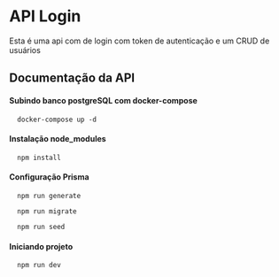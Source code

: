 
# API Login

Esta é uma api com de login com token de autenticação e um CRUD de usuários




## Documentação da API

#### Subindo banco postgreSQL com docker-compose

```
  docker-compose up -d
```

#### Instalação node_modules

```
  npm install
```

#### Configuração Prisma

```
  npm run generate
```
```
  npm run migrate
```
```
  npm run seed
```


#### Iniciando projeto

```
  npm run dev
```



